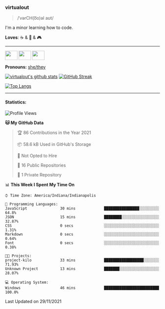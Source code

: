 ### virtualout
> /ˈvərCH(o͞o)əl aʊt/
> 
I'm a minor learning how to code.

**Loves**: ☕ & 🍫 & 🎮

-----
<p align="left">
<a href="https://twitter.com/ashexadecimal/" target="blank"><img align="center" src="https://cdn.jsdelivr.net/npm/simple-icons@3.0.1/icons/twitter.svg" alt="" height="30" width="40" /></a>
<a href="https://twitch.tv/sleepilylive" target="blank"><img align="center" src="https://cdn.jsdelivr.net/npm/simple-icons@3.0.1/icons/twitch.svg" alt="" height="30" width="40" /></a>
<a href="https://www.youtube.com/channel/UCVVgwKvv9UAbgsIWvYUSnkQ" target="blank"><img align="center" src="https://cdn.jsdelivr.net/npm/simple-icons@3.0.1/icons/youtube.svg" alt="" height="30" width="40" /></a>
</p>

**Pronouns:** [she/they](https://pronoun.is/she/:or/they)

[![virtualout's github stats](https://github-readme-stats.vercel.app/api?username=virtualout&theme=github_dark&show_icons=true)](https://github.com/anuraghazra/github-readme-stats)
[![GitHub Streak](http://github-readme-streak-stats.herokuapp.com?user=virtualout&theme=github-dark&date_format=M%20j%5B%2C%20Y%5D)](https://git.io/streak-stats)

[![Top Langs](https://github-readme-stats.vercel.app/api/top-langs/?username=virtualout&layout=compact&theme=github_dark)](https://github.com/anuraghazra/github-readme-stats)

-----

#### Statistics:

<!--START_SECTION:waka-->
![Profile Views](http://img.shields.io/badge/Profile%20Views-0-blue)

**🐱 My GitHub Data** 

> 🏆 86 Contributions in the Year 2021
 > 
> 📦 58.6 kB Used in GitHub's Storage 
 > 
> 🚫 Not Opted to Hire
 > 
> 📜 16 Public Repositories 
 > 
> 🔑 1 Private Repository 
 > 
📊 **This Week I Spent My Time On** 

```text
⌚︎ Time Zone: America/Indiana/Indianapolis

💬 Programming Languages: 
JavaScript               30 mins             ████████████████░░░░░░░░░   64.8% 
JSON                     15 mins             ████████░░░░░░░░░░░░░░░░░   32.87% 
CSS                      0 secs              ░░░░░░░░░░░░░░░░░░░░░░░░░   1.31% 
Markdown                 0 secs              ░░░░░░░░░░░░░░░░░░░░░░░░░   0.64% 
Font                     0 secs              ░░░░░░░░░░░░░░░░░░░░░░░░░   0.38%

🐱‍💻 Projects: 
project-kilo             33 mins             ██████████████████░░░░░░░   71.93% 
Unknown Project          13 mins             ███████░░░░░░░░░░░░░░░░░░   28.07%

💻 Operating System: 
Windows                  46 mins             █████████████████████████   100.0%

```


 Last Updated on 29/11/2021
<!--END_SECTION:waka-->
